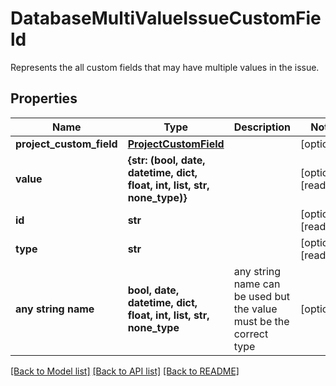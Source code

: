 # DatabaseMultiValueIssueCustomField

Represents the all custom fields that may have multiple values in the issue.

## Properties
Name | Type | Description | Notes
------------ | ------------- | ------------- | -------------
**project_custom_field** | [**ProjectCustomField**](ProjectCustomField.md) |  | [optional] 
**value** | **{str: (bool, date, datetime, dict, float, int, list, str, none_type)}** |  | [optional] [readonly] 
**id** | **str** |  | [optional] [readonly] 
**type** | **str** |  | [optional] [readonly] 
**any string name** | **bool, date, datetime, dict, float, int, list, str, none_type** | any string name can be used but the value must be the correct type | [optional]

[[Back to Model list]](../README.md#documentation-for-models) [[Back to API list]](../README.md#documentation-for-api-endpoints) [[Back to README]](../README.md)


